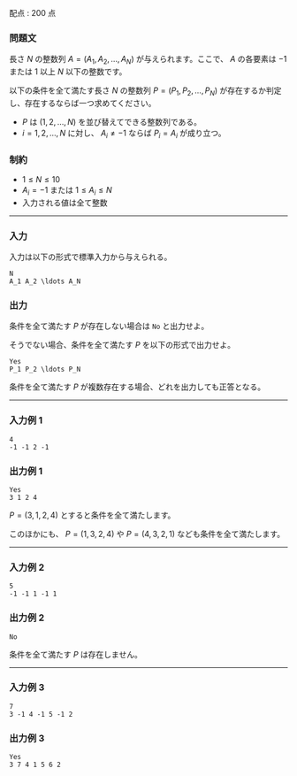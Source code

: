 配点 : $200$ 点

### 問題文

長さ $N$ の整数列 $A=(A_1,A_2,\ldots,A_N)$ が与えられます。ここで、 $A$ の各要素は $-1$ または $1$ 以上 $N$ 以下の整数です。

以下の条件を全て満たす長さ $N$ の整数列 $P=(P_1,P_2,\ldots,P_N)$ が存在するか判定し、存在するならば一つ求めてください。

  * $P$ は $(1,2,\ldots,N)$ を並び替えてできる整数列である。
  * $i=1,2,\ldots,N$ に対し、 $A_i \neq -1$ ならば $P_i=A_i$ が成り立つ。



### 制約

  * $1\le N\le 10$
  * $A_i=-1$ または $1\le A_i \le N$
  * 入力される値は全て整数



* * *

### 入力

入力は以下の形式で標準入力から与えられる。
    
    
    N
    A_1 A_2 \ldots A_N

### 出力

条件を全て満たす $P$ が存在しない場合は `No` と出力せよ。

そうでない場合、条件を全て満たす $P$ を以下の形式で出力せよ。
    
    
    Yes
    P_1 P_2 \ldots P_N

条件を全て満たす $P$ が複数存在する場合、どれを出力しても正答となる。

* * *

### 入力例 1
    
    
    4
    -1 -1 2 -1

### 出力例 1
    
    
    Yes
    3 1 2 4

$P=(3,1,2,4)$ とすると条件を全て満たします。

このほかにも、 $P=(1,3,2,4)$ や $P=(4,3,2,1)$ なども条件を全て満たします。

* * *

### 入力例 2
    
    
    5
    -1 -1 1 -1 1

### 出力例 2
    
    
    No

条件を全て満たす $P$ は存在しません。

* * *

### 入力例 3
    
    
    7
    3 -1 4 -1 5 -1 2

### 出力例 3
    
    
    Yes
    3 7 4 1 5 6 2